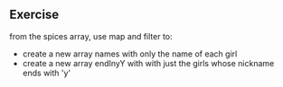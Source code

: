 ## Exercise

from the spices array, use map and filter to:

- create a new array names with only the name of each girl
- create a new array endInyY with with just the girls whose nickname ends with 'y'
